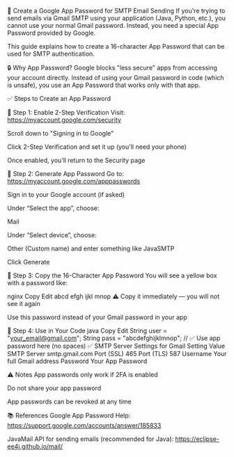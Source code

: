
📧 Create a Google App Password for SMTP Email Sending
If you're trying to send emails via Gmail SMTP using your application (Java, Python, etc.), you cannot use your normal Gmail password. Instead, you need a special App Password provided by Google.

This guide explains how to create a 16-character App Password that can be used for SMTP authentication.

🔒 Why App Password?
Google blocks "less secure" apps from accessing your account directly. Instead of using your Gmail password in code (which is unsafe), you use an App Password that works only with that app.

✅ Steps to Create an App Password

🔹 Step 1: Enable 2-Step Verification
Visit: https://myaccount.google.com/security

Scroll down to "Signing in to Google"

Click 2-Step Verification and set it up (you'll need your phone)

Once enabled, you’ll return to the Security page

🔹 Step 2: Generate App Password
Go to: https://myaccount.google.com/apppasswords

Sign in to your Google account (if asked)

Under “Select the app”, choose:

Mail

Under “Select device”, choose:

Other (Custom name) and enter something like JavaSMTP

Click Generate

🔹 Step 3: Copy the 16-Character App Password
You will see a yellow box with a password like:

nginx
Copy
Edit
abcd efgh ijkl mnop
⚠️ Copy it immediately — you will not see it again

Use this password instead of your Gmail password in your app

🔹 Step 4: Use in Your Code
java
Copy
Edit
String user = "your_email@gmail.com";
String pass = "abcdefghijklmnop";  // ✅ Use app password here (no spaces)
✅ SMTP Server Settings for Gmail
Setting	Value
SMTP Server	smtp.gmail.com
Port (SSL)	465
Port (TLS)	587
Username	Your full Gmail address
Password	Your App Password

⚠️ Notes
App passwords only work if 2FA is enabled

Do not share your app password

App passwords can be revoked at any time

📚 References
Google App Password Help:
https://support.google.com/accounts/answer/185833

JavaMail API for sending emails (recommended for Java):
https://eclipse-ee4j.github.io/mail/
